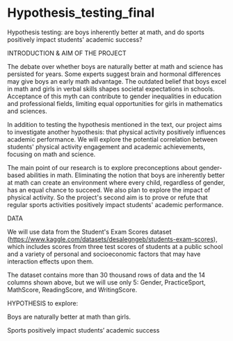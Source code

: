 # Hypothesis_testing_final
 Hypothesis testing: are boys inherently better at math, and do sports positively impact students' academic success?

INTRODUCTION & AIM OF THE PROJECT

The debate over whether boys are naturally better at math and science has persisted for years.
Some experts suggest brain and hormonal differences may give boys an early math advantage.
The outdated belief that boys excel in math and girls in verbal skills shapes societal expectations
in schools. Acceptance of this myth can contribute to gender inequalities in education and
professional fields, limiting equal opportunities for girls in mathematics and sciences.

In addition to testing the hypothesis mentioned in the text, our project aims to investigate another
hypothesis: that physical activity positively influences academic performance. We will explore the
potential correlation between students' physical activity engagement and academic
achievements, focusing on math and science.

The main point of our research is to explore preconceptions about gender-based abilities in math.
Eliminating the notion that boys are inherently better at math can create an environment where
every child, regardless of gender, has an equal chance to succeed. We also plan to explore the
impact of physical activity. So the project's second aim is to prove or refute that regular
sports activities positively impact students' academic performance.

DATA

We will use data from the Student's Exam Scores dataset
(https://www.kaggle.com/datasets/desalegngeb/students-exam-scores), which includes scores from
three test scores of students at a public school and a variety of personal and socioeconomic
factors that may have interaction effects upon them.

The dataset contains more than 30 thousand rows of data and the 14 columns shown above, but
we will use only 5: Gender, PracticeSport, MathScore, ReadingScore, and WritingScore.

HYPOTHESIS to explore:

Boys are naturally better at math than girls.

Sports positively impact students’ academic success
